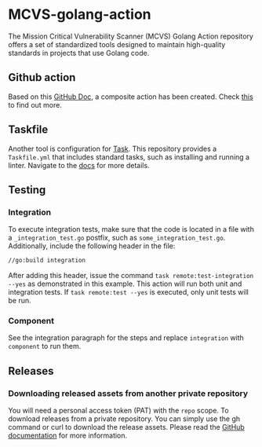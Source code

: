 # MCVS-golang-action

The Mission Critical Vulnerability Scanner (MCVS) Golang Action repository
offers a set of standardized tools designed to maintain high-quality standards
in projects that use Golang code.

## Github action

Based on this
[GitHub Doc](https://docs.github.com/en/actions/sharing-automations/creating-actions/creating-a-composite-action),
a composite action has been created. Check
[this](./docs/github-action/README.md) to find out more.

## Taskfile

Another tool is configuration for [Task](https://taskfile.dev/). This
repository provides a `Taskfile.yml` that includes standard tasks, such as
installing and running a linter. Navigate to the
[docs](./docs/taskfile/README.md) for more details.

## Testing

### Integration

To execute integration tests, make sure that the code is located in a file with
a `_integration_test.go` postfix, such as `some_integration_test.go`.
Additionally, include the following header in the file:

```bash
//go:build integration
```

After adding this header, issue the command `task remote:test-integration --yes`
as demonstrated in this example. This action will run both unit and integration
tests. If `task remote:test --yes` is executed, only unit tests will be run.

### Component

See the integration paragraph for the steps and replace `integration` with
`component` to run them.

## Releases

### Downloading released assets from another private repository

You will need a personal access token (PAT) with the `repo` scope. To download
releases from a private repository. You can simply use the gh command or curl
to download the release assets. Please read the
[GitHub documentation](https://docs.github.com/en/rest/releases/assets)
for more information.
